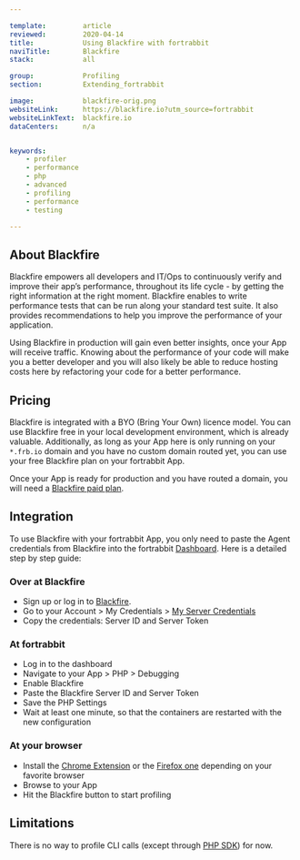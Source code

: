 ```yaml
---

template:         article
reviewed:         2020-04-14
title:            Using Blackfire with fortrabbit
naviTitle:        Blackfire
stack:            all

group:            Profiling
section:          Extending_fortrabbit

image:            blackfire-orig.png
websiteLink:      https://blackfire.io?utm_source=fortrabbit
websiteLinkText:  blackfire.io
dataCenters:      n/a


keywords:
    - profiler
    - performance
    - php
    - advanced
    - profiling
    - performance
    - testing

---
```



## About Blackfire

Blackfire empowers all developers and IT/Ops to continuously verify and improve their app’s performance, throughout its life cycle - by getting the right information at the right moment. Blackfire enables to write performance tests that can be run along your standard test suite. It also provides recommendations to help you improve the performance of your application.

Using Blackfire in production will gain even better insights, once your App will receive traffic. Knowing about the performance of your code will make you a better developer and you will also likely be able to reduce hosting costs here by refactoring your code for a better performance. 


## Pricing

Blackfire is integrated with a BYO (Bring Your Own) licence model. You can use Blackfire free in your local development environment, which is already valuable. Additionally, as long as your App here is only running on your `*.frb.io` domain and you have no custom domain routed yet, you can use your free Blackfire plan on your fortrabbit App.

Once your App is ready for production and you have routed a domain, you will need a [Blackfire paid plan](https://blackfire.io/pricing). 


## Integration

To use Blackfire with your fortrabbit App, you only need to paste the Agent credentials from Blackfire into the fortrabbit [Dashboard](/dashboard). Here is a detailed step by step guide:


### Over at Blackfire

* Sign up or log in to [Blackfire](https://blackfire.io).
* Go to your Account > My Credentials > [My Server Credentials](https://blackfire.io/my/settings/credentials)
* Copy the credentials: Server ID and Server Token


### At fortrabbit

* Log in to the dashboard
* Navigate to your App > PHP > Debugging
* Enable Blackfire
* Paste the Blackfire Server ID and Server Token
* Save the PHP Settings
* Wait at least one minute, so that the containers are restarted with the new configuration


### At your browser

* Install the [Chrome Extension](https://blackfire.io/docs/integrations/chrome) or the [Firefox one](https://blackfire.io/docs/integrations/browsers/firefox) depending on your favorite browser
* Browse to your App
* Hit the Blackfire button to start profiling


## Limitations

There is no way to profile CLI calls (except through [PHP SDK](https://blackfire.io/docs/integrations/php/sdk)) for now.
